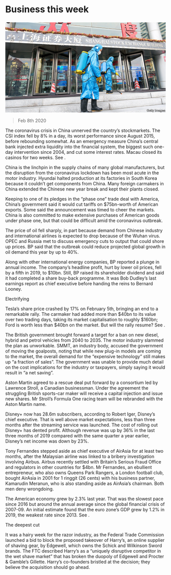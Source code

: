 ###### 

# Business this week 

#####  

![image](images/20200208_WWP001_0.jpg) 

> Feb 8th 2020 

The coronavirus crisis in China unnerved the country’s stockmarkets. The CSI index fell by 8% in a day, its worst performance since August 2015, before rebounding somewhat. As an emergency measure China’s central bank injected extra liquidity into the financial system, the biggest such one-day intervention since 2004, and cut some interest rates. Macau closed its casinos for two weeks. See .

China is the linchpin in the supply chains of many global manufacturers, but the disruption from the coronavirus lockdown has been most acute in the motor industry. Hyundai halted production at its factories in South Korea because it couldn’t get components from China. Many foreign carmakers in China extended the Chinese new year break and kept their plants closed.


Keeping to one of its pledges in the “phase one” trade deal with America, China’s government said it would cut tariffs on $75bn-worth of American exports. Some said the announcement was timed to cheer the markets. China is also committed to make extensive purchases of American goods under phase one, but that could be difficult amid the coronavirus outbreak.

The price of oil fell sharply, in part because demand from Chinese industry and international airlines is expected to drop because of the Wuhan virus. OPEC and Russia met to discuss emergency cuts to output that could shore up prices.  BP said that the outbreak could reduce projected global growth in oil demand this year by up to 40%.

Along with other international energy companies,  BP reported a plunge in annual income. The company’s headline profit, hurt by lower oil prices, fell by a fifth in 2019, to $10bn. Still,  BP raised its shareholder dividend and said it had completed a share buy-back programme. It was Bob Dudley’s last earnings report as chief executive before handing the reins to Bernard Looney.

Electrifying

Tesla’s share price crashed by 17% on February 5th, bringing an end to a remarkable rally. The carmaker had added more than $40bn to its value over two trading days, taking its market capitalisation to roughly $160bn; Ford is worth less than $40bn on the market. But will the rally resume? See . 

The British government brought forward a target for a ban on new diesel, hybrid and petrol vehicles from 2040 to 2035. The motor industry slammed the plan as unworkable. SMMT, an industry body, accused the government of moving the goalposts, noting that while new plug-in models are coming to the market, the overall demand for the “expensive technology” still makes up “a fraction of sales”. The government was unable to provide much detail on the cost implications for the industry or taxpayers, simply saying it would result in “a net saving”.

Aston Martin agreed to a rescue deal put forward by a consortium led by Lawrence Stroll, a Canadian businessman. Under the agreement the struggling British sports-car maker will receive a capital injection and issue new shares. Mr Stroll’s Formula One racing team will be rebranded with the Aston Martin name.

Disney+ now has 28.6m subscribers, according to Robert Iger, Disney’s chief executive. That is well above market expectations, less than three months after the streaming service was launched. The cost of rolling out Disney+ has dented profit. Although revenue was up by 36% in the last three months of 2019 compared with the same quarter a year earlier, Disney’s net income was down by 23%.

Tony Fernandes stepped aside as chief executive of  AirAsia for at least two months, after the Malaysian airline was linked to a bribery investigation involving Airbus. Airbus recently settled with Britain’s Serious Fraud Office and regulators in other countries for $4bn. Mr Fernandes, an ebullient entrepreneur, who also owns Queens Park Rangers, a London football club, bought AirAsia in 2001 for 1 ringgit (26 cents) with his business partner, Kamarudin Meranun, who is also standing aside as AirAsia’s chairman. Both men deny wrongdoing.

The American economy grew by 2.3% last year. That was the slowest pace since 2016 but around the annual average since the global financial crisis of 2007-09. An initial estimate found that the euro zone’s GDP grew by 1.2% in 2019, the weakest rate since 2013. See .

The deepest cut

It was a hairy week for the razor industry, as the Federal Trade Commission launched a bid to block the proposed takeover of Harry’s, an online supplier of shaving gear, by Edgewell, which owns the Schick and Wilkinson Sword brands. The FTC described Harry’s as a “uniquely disruptive competitor in the wet shave market” that has broken the duopoly of Edgewell and Procter &amp; Gamble’s Gillette. Harry’s co-founders bristled at the decision; they believe the acquisition should go ahead.

